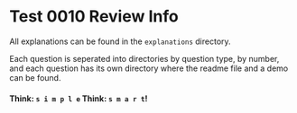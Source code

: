 # Test 0010 Review Info
All explanations can be found in the `explanations` directory.

Each question is seperated into directories by question type, by number, and each question has its own directory where the readme file and a demo can be found. 

#### Think: `s i m p l e` Think: `s m a r t`!